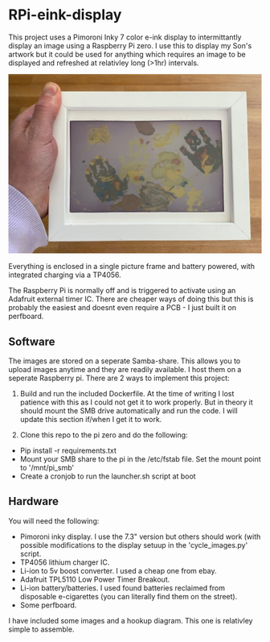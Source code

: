# RPi-eink-display

This project uses a Pimoroni Inky 7 color e-ink display to intermittantly display an image using a Raspberry Pi zero. I use this to display my Son's artwork but it could be used for anything which requires an image to be displayed and refreshed at relativley long (>1hr) intervals.

![quick demo](/schematics/eink.jpg)

Everything is enclosed in a single picture frame and battery powered, with integrated charging via a TP4056.

The Raspberry Pi is normally off and is triggered to activate using an Adafruit external timer IC. There are cheaper ways of doing this but this is probably the easiest and doesnt even require a PCB - I just built it on perfboard.

## Software
The images are stored on a seperate Samba-share. This allows you to upload images anytime and they are readily available. I host them on a seperate Raspberry pi. There are 2 ways to implement this project:

1) Build and run the included Dockerfile. At the time of writing I lost patience with this as I could not get it to work properly. But in theory it should mount the SMB drive automatically and run the code. I will update this section if/when I get it to work.

2) Clone this repo to the pi zero and do the following:
* Pip install -r requirements.txt
* Mount your SMB share to the pi in the /etc/fstab file. Set the mount point to '/mnt/pi_smb' 
* Create a cronjob to run the launcher.sh script at boot

## Hardware
You will need the following:
* Pimoroni inky display. I use the 7.3" version but others should work (with possible modifications to the display setuup in the 'cycle_images.py' script.
* TP4056 lithium charger IC.
* Li-ion to 5v boost converter. I used a cheap one from ebay.
* Adafruit TPL5110 Low Power Timer Breakout.
* Li-ion battery/batteries. I used found batteries reclaimed from disposable e-cigarettes (you can literally find them on the street).
* Some perfboard.

I have included some images and a hookup diagram. This one is relativley simple to assemble.
